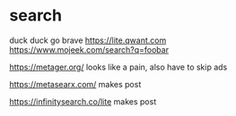 # search

duck duck go
brave
https://lite.qwant.com
https://www.mojeek.com/search?q=foobar



https://metager.org/
looks like a pain, also have to skip ads

https://metasearx.com/
makes post

https://infinitysearch.co/lite
makes post
